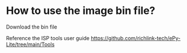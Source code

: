 # How to use the image bin file?
Download the bin file 

Reference the ISP tools user guide
https://github.com/richlink-tech/ePy-Lite/tree/main/Tools
